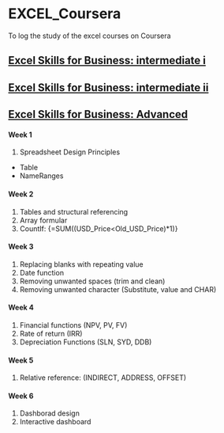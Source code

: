 # EXCEL_Coursera
  To log the study of the excel courses on Coursera 

## [Excel Skills for Business: intermediate i](https://www.coursera.org/learn/excel-intermediate-1)

## [Excel Skills for Business: intermediate ii](https://www.coursera.org/learn/excel-intermediate-2)

## [Excel Skills for Business: Advanced](https://www.coursera.org/learn/excel-advanced)
#### Week 1
1. Spreadsheet Design Principles
 - Table
 - NameRanges

#### Week 2
1. Tables and structural referencing
2. Array formular
3. CountIf: {=SUM((USD_Price<Old_USD_Price)*1)} 


#### Week 3
1. Replacing blanks with repeating value
2. Date function
3. Removing unwanted spaces (trim and clean)
4. Removing unwanted character (Substitute, value and CHAR)

#### Week 4
1. Financial functions (NPV, PV, FV)
2. Rate of return (IRR)
3. Depreciation Functions (SLN, SYD, DDB)

#### Week 5
1. Relative reference: (INDIRECT, ADDRESS, OFFSET)

#### Week 6
1. Dashborad design
2. Interactive dashboard

